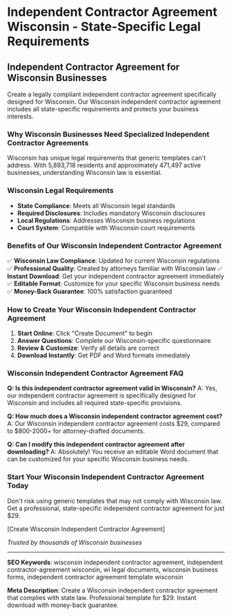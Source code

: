 # Independent Contractor Agreement Wisconsin - State-Specific Legal Requirements

## Independent Contractor Agreement for Wisconsin Businesses

Create a legally compliant independent contractor agreement specifically designed for Wisconsin. Our Wisconsin independent contractor agreement includes all state-specific requirements and protects your business interests.

### Why Wisconsin Businesses Need Specialized Independent Contractor Agreements

Wisconsin has unique legal requirements that generic templates can't address. With 5,893,718 residents and approximately 471,497 active businesses, understanding Wisconsin law is essential.

### Wisconsin Legal Requirements

- **State Compliance**: Meets all Wisconsin legal standards
- **Required Disclosures**: Includes mandatory Wisconsin disclosures
- **Local Regulations**: Addresses Wisconsin business regulations
- **Court System**: Compatible with Wisconsin court requirements

### Benefits of Our Wisconsin Independent Contractor Agreement

✅ **Wisconsin Law Compliance**: Updated for current Wisconsin regulations
✅ **Professional Quality**: Created by attorneys familiar with Wisconsin law
✅ **Instant Download**: Get your independent contractor agreement immediately
✅ **Editable Format**: Customize for your specific Wisconsin business needs
✅ **Money-Back Guarantee**: 100% satisfaction guaranteed

### How to Create Your Wisconsin Independent Contractor Agreement

1. **Start Online**: Click "Create Document" to begin
2. **Answer Questions**: Complete our Wisconsin-specific questionnaire
3. **Review & Customize**: Verify all details are correct
4. **Download Instantly**: Get PDF and Word formats immediately

### Wisconsin Independent Contractor Agreement FAQ

**Q: Is this independent contractor agreement valid in Wisconsin?**
A: Yes, our independent contractor agreement is specifically designed for Wisconsin and includes all required state-specific provisions.

**Q: How much does a Wisconsin independent contractor agreement cost?**
A: Our Wisconsin independent contractor agreement costs $29, compared to $800-2000+ for attorney-drafted documents.

**Q: Can I modify this independent contractor agreement after downloading?**
A: Absolutely! You receive an editable Word document that can be customized for your specific Wisconsin business needs.

### Start Your Wisconsin Independent Contractor Agreement Today

Don't risk using generic templates that may not comply with Wisconsin law. Get a professional, state-specific independent contractor agreement for just $29.

[Create Wisconsin Independent Contractor Agreement]

*Trusted by thousands of Wisconsin businesses*

---

**SEO Keywords**: wisconsin independent contractor agreement, independent contractor-agreement wisconsin, wi legal documents, wisconsin business forms, independent contractor agreement template wisconsin

**Meta Description**: Create a Wisconsin independent contractor agreement that complies with state law. Professional template for $29. Instant download with money-back guarantee.
